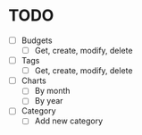 # TODO

- [ ] Budgets
   - [ ] Get, create, modify, delete
- [ ] Tags
   - [ ] Get, create, modify, delete
- [ ] Charts
   - [ ] By month
   - [ ] By year
- [ ] Category
   - [ ] Add new category
